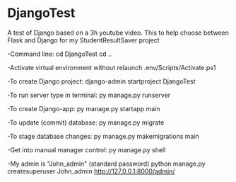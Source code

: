 # DjangoTest
A test of Django based on a 3h youtube video. This to help choose between Flask and Django for my StudentResultSaver project



-Command line:
cd DjangoTest
cd ..

-Activate virtual environment without relaunch
.env/Scripts/Activate.ps1

-To create Django project:
django-admin startproject DjangoTest

-To run server type in terminal:
py manage.py runserver

-To create Django-app:
py manage.py startapp main

-To update (commit) database:
py manage.py migrate

-To stage database changes:
py manage.py makemigrations main

-Get into manual manager control:
py manage.py shell

-My admin is "John_admin" (standard password)
python manage.py createsuperuser John_admin
http://127.0.0.1:8000/admin/

